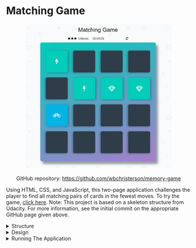 # Matching Game

<div style="display: flex; flex-direction: column; align-items: center">
    <img alt="A sample image of the matching game during use" width="400" src="/assets/Matching-Game-imgs/display.png">
    <div style="margin-top: 20px">
        GitHub repository: <a target="\_blank" href="https://github.com/wbchristerson/memory-game">https://github.com/wbchristerson/memory-game</a>
    </div>
</div>

Using HTML, CSS, and JavaScript, this two-page application challenges the player to find all matching pairs of cards in the fewest moves. To try the game, <a href="https://wbchristerson.github.io/memory-game/" target="\_blank">click here</a>. Note: This project is based on a skeleton structure from Udacity. For more information, see the initial commit on the appropriate GitHub page given above.

<details>
    <summary>Structure</summary>
    <br>
    <ul>
        <li>You must find the 8 matching images from cards that are turned over.</li>
        <li>When you click a card, it flips, turns blue, and the hidden image appears.</li>
        <li>When you make a match, the cards change color and the images remain visible.</li>
        <li>If you do not make a match, the cards flip back over to their original display.</li>
        <li>Once you match all cards, the game is over and the screen congratulates you, listing various statistics about your game. To play again, click the "play again" button.</li>
    </ul>
</details>

<details>
    <summary>Design</summary>
    <br>
    The main screen includes a timer, a move counter, a reset button, and a star rating. Below is an example of the interface:

    <div style="display: flex; justify-content: center; margin-top: 20px; margin-bottom: 20px;">
        <img width="400" src="/assets/Matching-Game-imgs/memory-game-page.png" alt="A screenshot of the game's introductory page">
    </div>

    Finishing with at most 15 moves yields a 3-star rating, finishing with more than 16 moves but at most 25 yields a 2-star rating, and finishing with more than 25 moves yields a 1-star rating. Here is an example end page:

    <div style="display: flex; justify-content: center; margin-top: 20px; margin-bottom: 20px;">
        <img width="400" src="/assets/Matching-Game-imgs/memory-end-page.png" alt="A screenshot of the game's end page">
    </div>
</details>

<details>
    <summary>Running The Application</summary>
    <br>
    Run the application in your browser by <a href="https://wbchristerson.github.io/memory-game/" target="\_blank">clicking here</a>. To download, clone the repository using this terminal command:
    <br>
    <code>git clone https://github.com/wbchristerson/memory-game.git</code>
    <br>
    <br>
    Alternatively, follow the instructions below to download to a hard drive:
    <ul>
        <li>Navigate to <a href="https://github.com/wbchristerson/memory-game" target="\_blank">this page</a>.</li>
        <li>Click the green "Clone or download" button towards the right then choose "Download ZIP".</li>
        <li>Find the folder <code>memory-game-master</code> in your Downloads folder or wherever it was placed on your device.</li>
        <li>Right click and choose "Extract All" then extract.</li>
        <li>Open your browser and use <code>Ctrl + O</code> (for Windows machines) to open the file selector on your device.</li>
        <li>Go to <code>memory-game-master</code>, enter <code>memory-game-master</code> again, then select <code>index.html</code>. The game screen will appear.
        </li>
    </ul>
</details>
